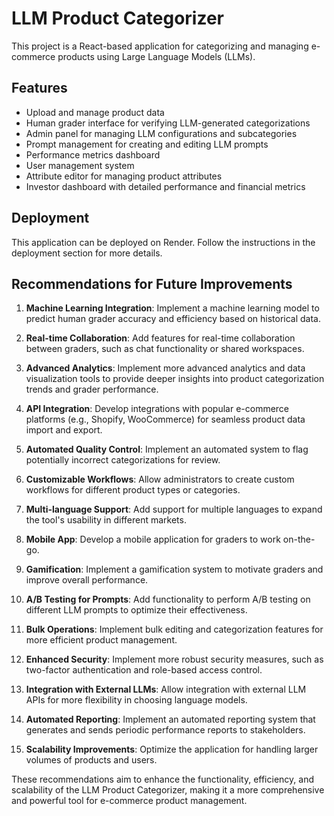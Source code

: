 # LLM Product Categorizer

This project is a React-based application for categorizing and managing e-commerce products using Large Language Models (LLMs).

## Features

- Upload and manage product data
- Human grader interface for verifying LLM-generated categorizations
- Admin panel for managing LLM configurations and subcategories
- Prompt management for creating and editing LLM prompts
- Performance metrics dashboard
- User management system
- Attribute editor for managing product attributes
- Investor dashboard with detailed performance and financial metrics

## Deployment

This application can be deployed on Render. Follow the instructions in the deployment section for more details.

## Recommendations for Future Improvements

1. **Machine Learning Integration**: Implement a machine learning model to predict human grader accuracy and efficiency based on historical data.

2. **Real-time Collaboration**: Add features for real-time collaboration between graders, such as chat functionality or shared workspaces.

3. **Advanced Analytics**: Implement more advanced analytics and data visualization tools to provide deeper insights into product categorization trends and grader performance.

4. **API Integration**: Develop integrations with popular e-commerce platforms (e.g., Shopify, WooCommerce) for seamless product data import and export.

5. **Automated Quality Control**: Implement an automated system to flag potentially incorrect categorizations for review.

6. **Customizable Workflows**: Allow administrators to create custom workflows for different product types or categories.

7. **Multi-language Support**: Add support for multiple languages to expand the tool's usability in different markets.

8. **Mobile App**: Develop a mobile application for graders to work on-the-go.

9. **Gamification**: Implement a gamification system to motivate graders and improve overall performance.

10. **A/B Testing for Prompts**: Add functionality to perform A/B testing on different LLM prompts to optimize their effectiveness.

11. **Bulk Operations**: Implement bulk editing and categorization features for more efficient product management.

12. **Enhanced Security**: Implement more robust security measures, such as two-factor authentication and role-based access control.

13. **Integration with External LLMs**: Allow integration with external LLM APIs for more flexibility in choosing language models.

14. **Automated Reporting**: Implement an automated reporting system that generates and sends periodic performance reports to stakeholders.

15. **Scalability Improvements**: Optimize the application for handling larger volumes of products and users.

These recommendations aim to enhance the functionality, efficiency, and scalability of the LLM Product Categorizer, making it a more comprehensive and powerful tool for e-commerce product management.